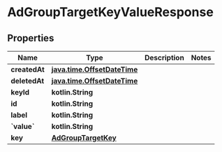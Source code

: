 
# AdGroupTargetKeyValueResponse

## Properties
Name | Type | Description | Notes
------------ | ------------- | ------------- | -------------
**createdAt** | [**java.time.OffsetDateTime**](java.time.OffsetDateTime.md) |  | 
**deletedAt** | [**java.time.OffsetDateTime**](java.time.OffsetDateTime.md) |  | 
**keyId** | **kotlin.String** |  | 
**id** | **kotlin.String** |  | 
**label** | **kotlin.String** |  | 
**&#x60;value&#x60;** | **kotlin.String** |  | 
**key** | [**AdGroupTargetKey**](AdGroupTargetKey.md) |  | 



